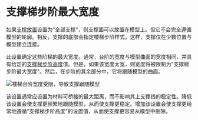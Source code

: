支撑梯步阶最大宽度
====
如果[支撑放置](support_type.md)设置为"全部支撑"，则支撑面可以放置在模型上。但它不会完全遵循模型的轮廓。相反，支撑的底部会指定楼梯步阶样式。这样，支撑仅在少数位置与模型建立连接。

此设置确定这些阶梯的最大宽度。通常，台阶的宽度与模型曲面的宽度相同，并具有给定的[支撑梯步阶高度](support_bottom_stair_step_height.md)值。但是，如果该宽度太宽，则宽度将被限制为"支撑梯步阶最大宽度"。然后，在步阶的其余部分中，它将跟随模型的曲面。

<!--screenshot {
"image_path": "support_bottom_stair_step_width.png",
"models": [{"script": "standing_ring.scad"}],
"camera_position": [0, 136, 10],
"camera_lookat": [0, 0, 10],
"settings": {
"support_enable": true,
"support_bottom_stair_step_height": 1,
"support_bottom_stair_step_width": 0.7
},
"colours": 64
}-->
![楼梯台阶宽度受限，导致支撑跟随模型](../images/support_bottom_stair_step_width.png)

该设置通常应设置为材料可桥接的最大距离，而不影响其上支撑线的稳定性。降低该设置会使支撑更频繁地跟随模型，从而使支撑更稳定。增加该设置会使支撑更经常地遵循"支撑梯步阶高度"的设置值，从而使支撑更容易从模型中删除。
